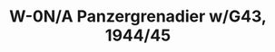 ---
layout: product
title: "W-0N/A Panzergrenadier w/G43, 1944/45"
price: "TBA" 
desc: "Maketa"
img_path: "/assets/img/RDM35010.jpg"
brand: "N/A"
available: false
special_offer: false
new: false
soon: false
cat: "010000"
subcat: "013100"
subsubcat: "0N/A"
sifra: "RDM35010"
popular: true
---